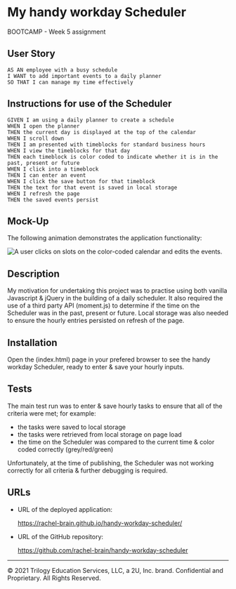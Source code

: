 # My handy workday Scheduler
BOOTCAMP - Week 5 assignment


## User Story

```
AS AN employee with a busy schedule
I WANT to add important events to a daily planner
SO THAT I can manage my time effectively
```

## Instructions for use of the Scheduler

```
GIVEN I am using a daily planner to create a schedule
WHEN I open the planner
THEN the current day is displayed at the top of the calendar
WHEN I scroll down
THEN I am presented with timeblocks for standard business hours
WHEN I view the timeblocks for that day
THEN each timeblock is color coded to indicate whether it is in the past, present or future
WHEN I click into a timeblock
THEN I can enter an event
WHEN I click the save button for that timeblock
THEN the text for that event is saved in local storage
WHEN I refresh the page
THEN the saved events persist
```

## Mock-Up
The following animation demonstrates the application functionality:

![A user clicks on slots on the color-coded calendar and edits the events.](./Assets/05-third-party-apis-homework-demo.gif)

## Description
My motivation for undertaking this project was to practise using both vanilla Javascript & jQuery in the building of a daily scheduler.  It also required the use of a third party API (moment.js) to determine if the time on the Scheduler was in the past, present or future.  Local storage was also needed to ensure the hourly entries persisted on refresh of the page.

## Installation
Open the (index.html) page in your prefered browser to see the handy workday Scheduler, ready to enter & save your hourly inputs.

## Tests
The main test run was to enter & save hourly tasks to ensure that all of the criteria were met; for example:
 * the tasks were saved to local storage
 * the tasks were retrieved from local storage on page load
 * the time on the Scheduler was compared to the current time & color coded correctly (grey/red/green)
 
 Unfortunately, at the time of publishing, the Scheduler was not working correctly for all criteria & further debugging is required.


## URLs

* URL of the deployed application:

  https://rachel-brain.github.io/handy-workday-scheduler/

* URL of the GitHub repository:

  https://github.com/rachel-brain/handy-workday-scheduler


- - -
© 2021 Trilogy Education Services, LLC, a 2U, Inc. brand. Confidential and Proprietary. All Rights Reserved.
